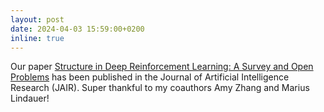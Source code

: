 ```yaml
---
layout: post
date: 2024-04-03 15:59:00+0200
inline: true
---
```


Our paper [Structure in Deep Reinforcement Learning: A Survey and Open Problems](https://www.jair.org/index.php/jair/article/view/15703) has been published in the Journal of Artificial Intelligence Research (JAIR). Super thankful to my coauthors Amy Zhang and Marius Lindauer!